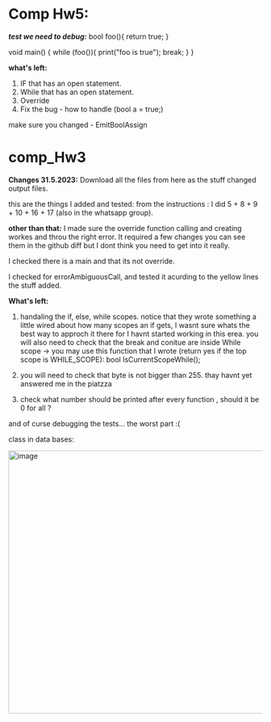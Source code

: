 
# Comp Hw5:

***test we need to debug:***
bool foo(){
        return true;
}

void main() {
        while (foo()){
                print("foo is true");
                break;
        }
}

**what's left:**
1. IF that has an open statement.
2. While that has an open statement.
5. Override
6. Fix the bug - how to handle (bool a = true;)

make sure you changed - EmitBoolAssign








# comp_Hw3
**Changes 31.5.2023:** 
Download all the files from here as the stuff changed output files.

this are the things I added and tested:
from the instructions : I did 
5 + 8 + 9 + 10 + 16 + 17 (also in the whatsapp group).


**other than that:**
I made sure the override function calling and creating workes and throu the right error.
It required a few changes you can see them in the github diff but I dont think you need to get into it really.

I checked there is a main and that its not override.

I checked for errorAmbiguousCall, and tested it acurding to the yellow lines the stuff added.

**What's left:**
1. handaling the if, else, while scopes.
notice that they wrote something a little wired about how many scopes an if gets, 
I wasnt sure whats the best way to approch it there for I havnt started working in this erea. 
you will also need to check that the break and conitue are inside While scope -> you may use this function that I wrote (return yes if the top scope is WHILE_SCOPE):
bool IsCurrentScopeWhile();

2. you will need to check that byte is not bigger than 255.
thay havnt yet answered me in the piatzza

3. check what number should be printed after every function , should it be 0 for all ?

and of curse debugging the tests... the worst part :(





    
class in data bases:

<img width="521" alt="image" src="https://github.com/ronyju/comp_Hw3/assets/80697658/ab705903-9175-47f4-8b7c-e04eea8c8d71">

